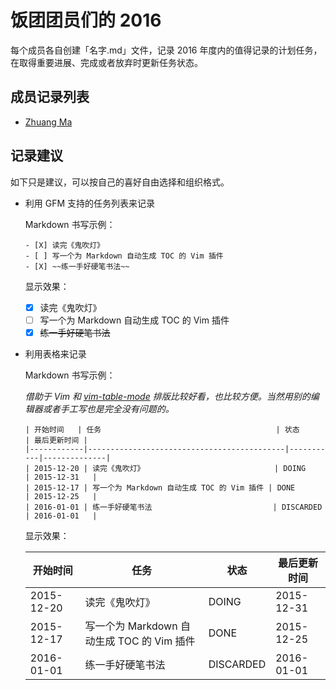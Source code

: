 # 饭团团员们的 2016

每个成员各自创建「名字.md」文件，记录 2016 年度内的值得记录的计划任务，在取得重要进展、完成或者放弃时更新任务状态。

## 成员记录列表

* [Zhuang Ma](mzlogin.md)

## 记录建议

如下只是建议，可以按自己的喜好自由选择和组织格式。

* 利用 GFM 支持的任务列表来记录

    Markdown 书写示例：

    ```
    - [X] 读完《鬼吹灯》
    - [ ] 写一个为 Markdown 自动生成 TOC 的 Vim 插件
    - [X] ~~练一手好硬笔书法~~
    ```

    显示效果：
    - [X] 读完《鬼吹灯》
    - [ ] 写一个为 Markdown 自动生成 TOC 的 Vim 插件
    - [X] ~~练一手好硬笔书法~~

* 利用表格来记录
    
    Markdown 书写示例：

    *借助于 Vim 和 [vim-table-mode](https://github.com/dhruvasagar/vim-table-mode) 排版比较好看，也比较方便。当然用别的编辑器或者手工写也是完全没有问题的。*

    ```
    | 开始时间   | 任务                                       | 状态      | 最后更新时间 |
    |------------|--------------------------------------------|-----------|--------------|
    | 2015-12-20 | 读完《鬼吹灯》                             | DOING     | 2015-12-31   |
    | 2015-12-17 | 写一个为 Markdown 自动生成 TOC 的 Vim 插件 | DONE      | 2015-12-25   |
    | 2016-01-01 | 练一手好硬笔书法                           | DISCARDED | 2016-01-01   |
    ```

    显示效果：

    | 开始时间   | 任务                                       | 状态      | 最后更新时间 |
    |------------|--------------------------------------------|-----------|--------------|
    | 2015-12-20 | 读完《鬼吹灯》                             | DOING     | 2015-12-31   |
    | 2015-12-17 | 写一个为 Markdown 自动生成 TOC 的 Vim 插件 | DONE      | 2015-12-25   |
    | 2016-01-01 | 练一手好硬笔书法                           | DISCARDED | 2016-01-01   |
